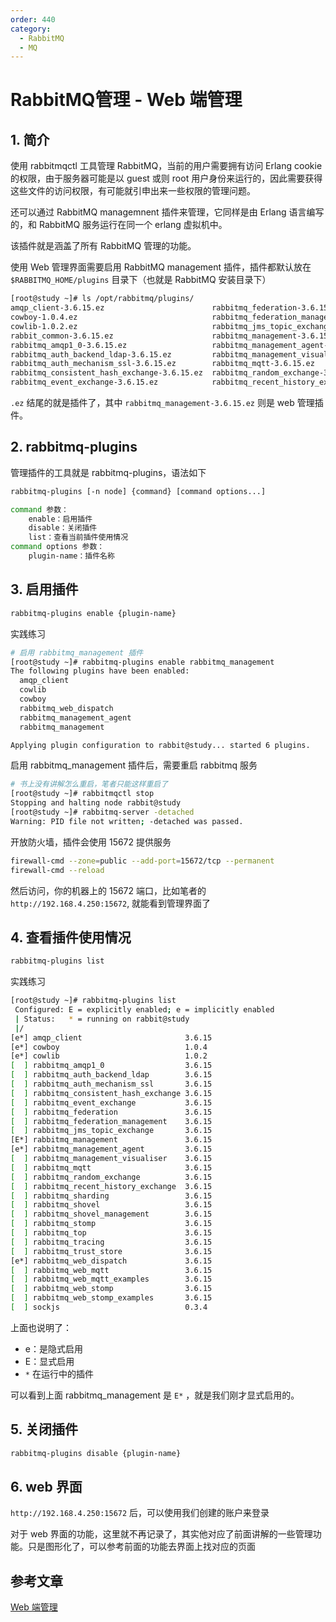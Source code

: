 ```yaml
---
order: 440
category:
  - RabbitMQ  
  - MQ
---
```


# RabbitMQ管理 - Web 端管理

## 1. 简介

使用 rabbitmqctl 工具管理 RabbitMQ，当前的用户需要拥有访问 Erlang cookie 的权限，由于服务器可能是以 guest 或则 root 用户身份来运行的，因此需要获得这些文件的访问权限，有可能就引申出来一些权限的管理问题。

还可以通过 RabbitMQ managemnent 插件来管理，它同样是由 Erlang 语言编写的，和 RabbitMQ 服务运行在同一个 erlang 虚拟机中。

该插件就是涵盖了所有 RabbitMQ 管理的功能。

使用 Web 管理界面需要启用 RabbitMQ management 插件，插件都默认放在 `$RABBITMQ_HOME/plugins` 目录下（也就是 RabbitMQ 安装目录下）

```bash
[root@study ~]# ls /opt/rabbitmq/plugins/
amqp_client-3.6.15.ez                        rabbitmq_federation-3.6.15.ez               rabbitmq_sharding-3.6.15.ez           rabbitmq_web_mqtt_examples-3.6.15.ez
cowboy-1.0.4.ez                              rabbitmq_federation_management-3.6.15.ez    rabbitmq_shovel-3.6.15.ez             rabbitmq_web_stomp-3.6.15.ez
cowlib-1.0.2.ez                              rabbitmq_jms_topic_exchange-3.6.15.ez       rabbitmq_shovel_management-3.6.15.ez  rabbitmq_web_stomp_examples-3.6.15.ez
rabbit_common-3.6.15.ez                      rabbitmq_management-3.6.15.ez               rabbitmq_stomp-3.6.15.ez              ranch-1.3.2.ez
rabbitmq_amqp1_0-3.6.15.ez                   rabbitmq_management_agent-3.6.15.ez         rabbitmq_top-3.6.15.ez                README
rabbitmq_auth_backend_ldap-3.6.15.ez         rabbitmq_management_visualiser-3.6.15.ez    rabbitmq_tracing-3.6.15.ez            recon-2.3.2.ez
rabbitmq_auth_mechanism_ssl-3.6.15.ez        rabbitmq_mqtt-3.6.15.ez                     rabbitmq_trust_store-3.6.15.ez        sockjs-0.3.4.ez
rabbitmq_consistent_hash_exchange-3.6.15.ez  rabbitmq_random_exchange-3.6.15.ez          rabbitmq_web_dispatch-3.6.15.ez
rabbitmq_event_exchange-3.6.15.ez            rabbitmq_recent_history_exchange-3.6.15.ez  rabbitmq_web_mqtt-3.6.15.ez
```

`.ez` 结尾的就是插件了，其中 `rabbitmq_management-3.6.15.ez` 则是 web 管理插件。

## 2. rabbitmq-plugins

管理插件的工具就是 rabbitmq-plugins，语法如下

```bash
rabbitmq-plugins [-n node] {command} [command options...]

command 参数：
	enable：启用插件
	disable：关闭插件
	list：查看当前插件使用情况
command options 参数：
	plugin-name：插件名称
```

## 3. 启用插件

```bash
rabbitmq-plugins enable {plugin-name}
```

实践练习

```bash
# 启用 rabbitmq_management 插件
[root@study ~]# rabbitmq-plugins enable rabbitmq_management
The following plugins have been enabled:
  amqp_client
  cowlib
  cowboy
  rabbitmq_web_dispatch
  rabbitmq_management_agent
  rabbitmq_management

Applying plugin configuration to rabbit@study... started 6 plugins.
```

启用 rabbitmq_management 插件后，需要重启 rabbitmq 服务

```bash
# 书上没有讲解怎么重启，笔者只能这样重启了
[root@study ~]# rabbitmqctl stop
Stopping and halting node rabbit@study
[root@study ~]# rabbitmq-server -detached
Warning: PID file not written; -detached was passed.
```

开放防火墙，插件会使用 15672 提供服务

```bash
firewall-cmd --zone=public --add-port=15672/tcp --permanent
firewall-cmd --reload 
```

然后访问，你的机器上的 15672 端口，比如笔者的 `http://192.168.4.250:15672`, 就能看到管理界面了

## 4. 查看插件使用情况

```bash
rabbitmq-plugins list
```

实践练习

```bash
[root@study ~]# rabbitmq-plugins list
 Configured: E = explicitly enabled; e = implicitly enabled
 | Status:   * = running on rabbit@study
 |/
[e*] amqp_client                       3.6.15
[e*] cowboy                            1.0.4
[e*] cowlib                            1.0.2
[  ] rabbitmq_amqp1_0                  3.6.15
[  ] rabbitmq_auth_backend_ldap        3.6.15
[  ] rabbitmq_auth_mechanism_ssl       3.6.15
[  ] rabbitmq_consistent_hash_exchange 3.6.15
[  ] rabbitmq_event_exchange           3.6.15
[  ] rabbitmq_federation               3.6.15
[  ] rabbitmq_federation_management    3.6.15
[  ] rabbitmq_jms_topic_exchange       3.6.15
[E*] rabbitmq_management               3.6.15
[e*] rabbitmq_management_agent         3.6.15
[  ] rabbitmq_management_visualiser    3.6.15
[  ] rabbitmq_mqtt                     3.6.15
[  ] rabbitmq_random_exchange          3.6.15
[  ] rabbitmq_recent_history_exchange  3.6.15
[  ] rabbitmq_sharding                 3.6.15
[  ] rabbitmq_shovel                   3.6.15
[  ] rabbitmq_shovel_management        3.6.15
[  ] rabbitmq_stomp                    3.6.15
[  ] rabbitmq_top                      3.6.15
[  ] rabbitmq_tracing                  3.6.15
[  ] rabbitmq_trust_store              3.6.15
[e*] rabbitmq_web_dispatch             3.6.15
[  ] rabbitmq_web_mqtt                 3.6.15
[  ] rabbitmq_web_mqtt_examples        3.6.15
[  ] rabbitmq_web_stomp                3.6.15
[  ] rabbitmq_web_stomp_examples       3.6.15
[  ] sockjs                            0.3.4

```

上面也说明了：

- e：是隐式启用
- E：显式启用
- `*` 在运行中的插件

可以看到上面 rabbitmq_management 是 `E*` ，就是我们刚才显式启用的。

## 5. 关闭插件

```bash
rabbitmq-plugins disable {plugin-name}
```

## 6. web 界面

`http://192.168.4.250:15672` 后，可以使用我们创建的账户来登录

对于 web 界面的功能，这里就不再记录了，其实他对应了前面讲解的一些管理功能。只是图形化了，可以参考前面的功能去界面上找对应的页面

## 参考文章

[Web 端管理](https://zq99299.github.io/mq-tutorial/rabbitmq-ac/05/03.html)